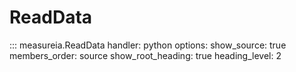 # ReadData

::: measureia.ReadData
    handler: python
    options:
      show_source: true
      members_order: source
      show_root_heading: true
      heading_level: 2